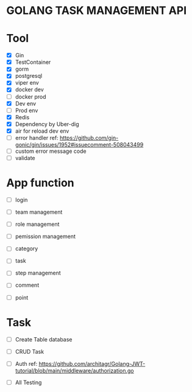 # GOLANG TASK MANAGEMENT API

# Tool
- [x] Gin
- [x] TestContainer
- [x] gorm
- [x] postgresql
- [x] viper env
- [x] docker dev
- [ ] docker prod
- [x] Dev env
- [ ] Prod env
- [x] Redis
- [x] Dependency by Uber-dig
- [x] air for reload dev env
- [ ] error handler ref: https://github.com/gin-gonic/gin/issues/1952#issuecomment-508043499
- [ ] custom error message code
- [ ] validate

# App function
- [ ] login
- [ ] team management
- [ ] role management
- [ ] pemission management
- [ ] category
- [ ] task
- [ ] step management
- [ ] comment
- [ ] point 

  
# Task

- [ ] Create Table database
- [ ] CRUD Task
- [ ] Auth ref: https://github.com/architagr/Golang-JWT-tutorial/blob/main/middleware/authorization.go
- [ ] All Testing

